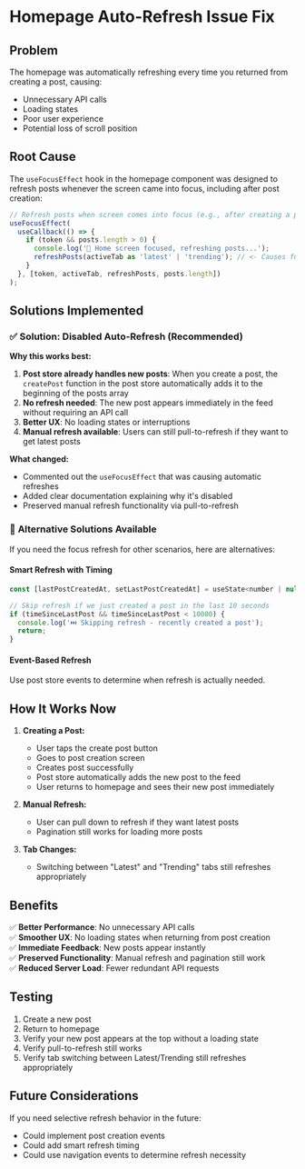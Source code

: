 # Homepage Auto-Refresh Issue Fix

## Problem
The homepage was automatically refreshing every time you returned from creating a post, causing:
- Unnecessary API calls
- Loading states
- Poor user experience
- Potential loss of scroll position

## Root Cause
The `useFocusEffect` hook in the homepage component was designed to refresh posts whenever the screen came into focus, including after post creation:

```javascript
// Refresh posts when screen comes into focus (e.g., after creating a post)
useFocusEffect(
  useCallback(() => {
    if (token && posts.length > 0) {
      console.log('🔄 Home screen focused, refreshing posts...');
      refreshPosts(activeTab as 'latest' | 'trending'); // <- Causes full refresh
    }
  }, [token, activeTab, refreshPosts, posts.length])
);
```

## Solutions Implemented

### ✅ **Solution: Disabled Auto-Refresh (Recommended)**

**Why this works best:**
1. **Post store already handles new posts**: When you create a post, the `createPost` function in the post store automatically adds it to the beginning of the posts array
2. **No refresh needed**: The new post appears immediately in the feed without requiring an API call
3. **Better UX**: No loading states or interruptions
4. **Manual refresh available**: Users can still pull-to-refresh if they want to get latest posts

**What changed:**
- Commented out the `useFocusEffect` that was causing automatic refreshes
- Added clear documentation explaining why it's disabled
- Preserved manual refresh functionality via pull-to-refresh

### 🔄 **Alternative Solutions Available**

If you need the focus refresh for other scenarios, here are alternatives:

#### **Smart Refresh with Timing**
```javascript
const [lastPostCreatedAt, setLastPostCreatedAt] = useState<number | null>(null);

// Skip refresh if we just created a post in the last 10 seconds
if (timeSinceLastPost && timeSinceLastPost < 10000) {
  console.log('⏭️ Skipping refresh - recently created a post');
  return;
}
```

#### **Event-Based Refresh**
Use post store events to determine when refresh is actually needed.

## How It Works Now

1. **Creating a Post:**
   - User taps the create post button
   - Goes to post creation screen
   - Creates post successfully
   - Post store automatically adds the new post to the feed
   - User returns to homepage and sees their new post immediately

2. **Manual Refresh:**
   - User can pull down to refresh if they want latest posts
   - Pagination still works for loading more posts

3. **Tab Changes:**
   - Switching between "Latest" and "Trending" tabs still refreshes appropriately

## Benefits

✅ **Better Performance**: No unnecessary API calls  
✅ **Smoother UX**: No loading states when returning from post creation  
✅ **Immediate Feedback**: New posts appear instantly  
✅ **Preserved Functionality**: Manual refresh and pagination still work  
✅ **Reduced Server Load**: Fewer redundant API requests  

## Testing

1. Create a new post
2. Return to homepage
3. Verify your new post appears at the top without a loading state
4. Verify pull-to-refresh still works
5. Verify tab switching between Latest/Trending still refreshes appropriately

## Future Considerations

If you need selective refresh behavior in the future:
- Could implement post creation events
- Could add smart refresh timing
- Could use navigation events to determine refresh necessity

